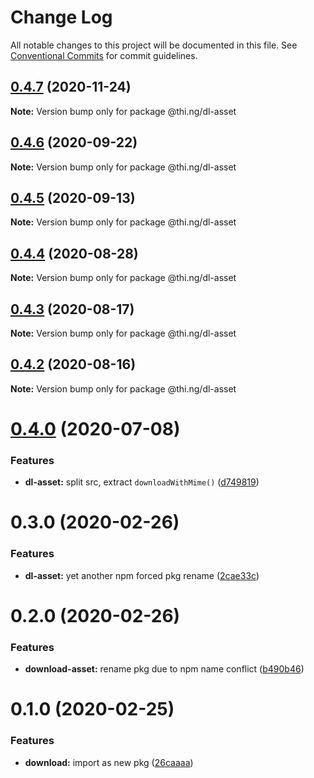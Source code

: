 # Change Log

All notable changes to this project will be documented in this file.
See [Conventional Commits](https://conventionalcommits.org) for commit guidelines.

## [0.4.7](https://github.com/thi-ng/umbrella/compare/@thi.ng/dl-asset@0.4.6...@thi.ng/dl-asset@0.4.7) (2020-11-24)

**Note:** Version bump only for package @thi.ng/dl-asset





## [0.4.6](https://github.com/thi-ng/umbrella/compare/@thi.ng/dl-asset@0.4.5...@thi.ng/dl-asset@0.4.6) (2020-09-22)

**Note:** Version bump only for package @thi.ng/dl-asset





## [0.4.5](https://github.com/thi-ng/umbrella/compare/@thi.ng/dl-asset@0.4.4...@thi.ng/dl-asset@0.4.5) (2020-09-13)

**Note:** Version bump only for package @thi.ng/dl-asset





## [0.4.4](https://github.com/thi-ng/umbrella/compare/@thi.ng/dl-asset@0.4.3...@thi.ng/dl-asset@0.4.4) (2020-08-28)

**Note:** Version bump only for package @thi.ng/dl-asset





## [0.4.3](https://github.com/thi-ng/umbrella/compare/@thi.ng/dl-asset@0.4.2...@thi.ng/dl-asset@0.4.3) (2020-08-17)

**Note:** Version bump only for package @thi.ng/dl-asset





## [0.4.2](https://github.com/thi-ng/umbrella/compare/@thi.ng/dl-asset@0.4.1...@thi.ng/dl-asset@0.4.2) (2020-08-16)

**Note:** Version bump only for package @thi.ng/dl-asset





# [0.4.0](https://github.com/thi-ng/umbrella/compare/@thi.ng/dl-asset@0.3.14...@thi.ng/dl-asset@0.4.0) (2020-07-08)


### Features

* **dl-asset:** split src, extract `downloadWithMime()` ([d749819](https://github.com/thi-ng/umbrella/commit/d74981963ce4bfbfe3465c71085995173826329c))





# 0.3.0 (2020-02-26)


### Features

* **dl-asset:** yet another npm forced pkg rename ([2cae33c](https://github.com/thi-ng/umbrella/commit/2cae33cabd379b3d449079edfc255d9cf56c34a5))





# 0.2.0 (2020-02-26)


### Features

* **download-asset:** rename pkg due to npm name conflict ([b490b46](https://github.com/thi-ng/umbrella/commit/b490b46994333103f653514c96531637d903202d))





# 0.1.0 (2020-02-25)


### Features

* **download:** import as new pkg ([26caaaa](https://github.com/thi-ng/umbrella/commit/26caaaadf6c3f7b6bb83e8a4160a91b7e2db8714))
